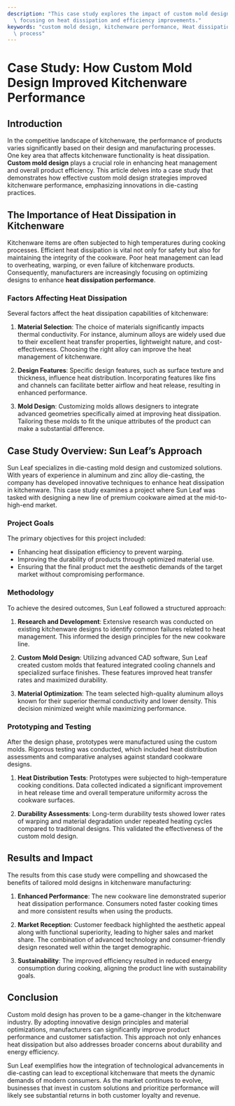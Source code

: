 ```yaml
---
description: "This case study explores the impact of custom mold design on the performance of kitchenware,\
  \ focusing on heat dissipation and efficiency improvements."
keywords: "custom mold design, kitchenware performance, Heat dissipation performance, Die casting\
  \ process"
---
```

# Case Study: How Custom Mold Design Improved Kitchenware Performance

## Introduction

In the competitive landscape of kitchenware, the performance of products varies significantly based on their design and manufacturing processes. One key area that affects kitchenware functionality is heat dissipation. **Custom mold design** plays a crucial role in enhancing heat management and overall product efficiency. This article delves into a case study that demonstrates how effective custom mold design strategies improved kitchenware performance, emphasizing innovations in die-casting practices.

## The Importance of Heat Dissipation in Kitchenware

Kitchenware items are often subjected to high temperatures during cooking processes. Efficient heat dissipation is vital not only for safety but also for maintaining the integrity of the cookware. Poor heat management can lead to overheating, warping, or even failure of kitchenware products. Consequently, manufacturers are increasingly focusing on optimizing designs to enhance **heat dissipation performance**.

### Factors Affecting Heat Dissipation

Several factors affect the heat dissipation capabilities of kitchenware:

1. **Material Selection**: The choice of materials significantly impacts thermal conductivity. For instance, aluminum alloys are widely used due to their excellent heat transfer properties, lightweight nature, and cost-effectiveness. Choosing the right alloy can improve the heat management of kitchenware.

2. **Design Features**: Specific design features, such as surface texture and thickness, influence heat distribution. Incorporating features like fins and channels can facilitate better airflow and heat release, resulting in enhanced performance.

3. **Mold Design**: Customizing molds allows designers to integrate advanced geometries specifically aimed at improving heat dissipation. Tailoring these molds to fit the unique attributes of the product can make a substantial difference.

## Case Study Overview: Sun Leaf’s Approach

Sun Leaf specializes in die-casting mold design and customized solutions. With years of experience in aluminum and zinc alloy die-casting, the company has developed innovative techniques to enhance heat dissipation in kitchenware. This case study examines a project where Sun Leaf was tasked with designing a new line of premium cookware aimed at the mid-to-high-end market.

### Project Goals

The primary objectives for this project included:

- Enhancing heat dissipation efficiency to prevent warping.
- Improving the durability of products through optimized material use.
- Ensuring that the final product met the aesthetic demands of the target market without compromising performance.

### Methodology

To achieve the desired outcomes, Sun Leaf followed a structured approach:

1. **Research and Development**: Extensive research was conducted on existing kitchenware designs to identify common failures related to heat management. This informed the design principles for the new cookware line.

2. **Custom Mold Design**: Utilizing advanced CAD software, Sun Leaf created custom molds that featured integrated cooling channels and specialized surface finishes. These features improved heat transfer rates and maximized durability.

3. **Material Optimization**: The team selected high-quality aluminum alloys known for their superior thermal conductivity and lower density. This decision minimized weight while maximizing performance.

### Prototyping and Testing

After the design phase, prototypes were manufactured using the custom molds. Rigorous testing was conducted, which included heat distribution assessments and comparative analyses against standard cookware designs.

1. **Heat Distribution Tests**: Prototypes were subjected to high-temperature cooking conditions. Data collected indicated a significant improvement in heat release time and overall temperature uniformity across the cookware surfaces.

2. **Durability Assessments**: Long-term durability tests showed lower rates of warping and material degradation under repeated heating cycles compared to traditional designs. This validated the effectiveness of the custom mold design.

## Results and Impact

The results from this case study were compelling and showcased the benefits of tailored mold designs in kitchenware manufacturing:

1. **Enhanced Performance**: The new cookware line demonstrated superior heat dissipation performance. Consumers noted faster cooking times and more consistent results when using the products.

2. **Market Reception**: Customer feedback highlighted the aesthetic appeal along with functional superiority, leading to higher sales and market share. The combination of advanced technology and consumer-friendly design resonated well within the target demographic.

3. **Sustainability**: The improved efficiency resulted in reduced energy consumption during cooking, aligning the product line with sustainability goals.

## Conclusion

Custom mold design has proven to be a game-changer in the kitchenware industry. By adopting innovative design principles and material optimizations, manufacturers can significantly improve product performance and customer satisfaction. This approach not only enhances heat dissipation but also addresses broader concerns about durability and energy efficiency.

Sun Leaf exemplifies how the integration of technological advancements in die-casting can lead to exceptional kitchenware that meets the dynamic demands of modern consumers. As the market continues to evolve, businesses that invest in custom solutions and prioritize performance will likely see substantial returns in both customer loyalty and revenue.
